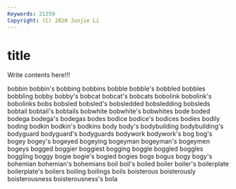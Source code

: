 ```yaml
---
Keywords: 21259
Copyright: (C) 2020 Junjie Li
---
```


# title

Write contents here!!!

bobbin 
bobbin's 
bobbing 
bobbins 
bobble 
bobble's 
bobbled 
bobbles 
bobbling
bobby 
bobby's 
bobcat 
bobcat's 
bobcats 
bobolink 
bobolink's 
bobolinks 
bobs 
bobsled
bobsled's 
bobsledded 
bobsledding 
bobsleds 
bobtail 
bobtail's 
bobtails 
bobwhite 
bobwhite's 
bobwhites
bode 
boded 
bodega 
bodega's 
bodegas 
bodes 
bodice 
bodice's 
bodices 
bodies
bodily 
boding 
bodkin 
bodkin's 
bodkins 
body 
body's 
bodybuilding 
bodybuilding's 
bodyguard
bodyguard's 
bodyguards 
bodywork 
bodywork's 
bog 
bog's 
bogey 
bogey's 
bogeyed 
bogeying
bogeyman 
bogeyman's 
bogeymen 
bogeys 
bogged 
boggier 
boggiest 
bogging 
boggle 
boggled
boggles 
boggling 
boggy 
bogie 
bogie's 
bogied 
bogies 
bogs 
bogus 
bogy
bogy's 
bohemian 
bohemian's 
bohemians 
boil 
boil's 
boiled 
boiler 
boiler's 
boilerplate
boilerplate's 
boilers 
boiling 
boilings 
boils 
boisterous 
boisterously 
boisterousness 
boisterousness's 
bola
